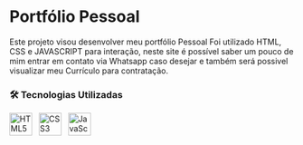 # Portfólio Pessoal

 Este projeto visou desenvolver meu portfólio Pessoal Foi utilizado HTML, CSS e JAVASCRIPT para interação, neste site é possível saber um pouco de mim entrar em contato via Whatsapp caso desejar 
e também será possivel visualizar meu Currículo para contratação.

### 🛠 Tecnologias Utilizadas

<p align="left">
  <img src="https://cdn.jsdelivr.net/gh/devicons/devicon/icons/html5/html5-original.svg" alt="HTML5" width="40" height="40" />
  &nbsp;
  <img src="https://cdn.jsdelivr.net/gh/devicons/devicon/icons/css3/css3-original.svg" alt="CSS3" width="40" height="40" />
  &nbsp;
  <img src="https://cdn.jsdelivr.net/gh/devicons/devicon/icons/javascript/javascript-original.svg" alt="JavaScript" width="40" height="40" />
</p>
